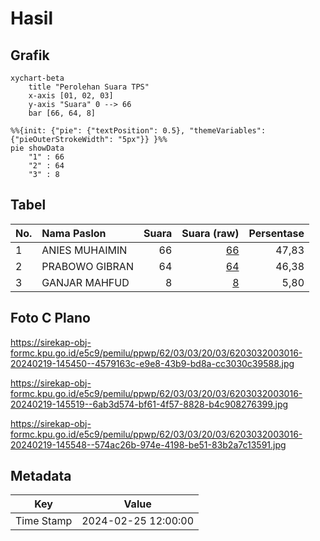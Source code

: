 # Hasil

## Grafik

```mermaid
xychart-beta
    title "Perolehan Suara TPS"
    x-axis [01, 02, 03]
    y-axis "Suara" 0 --> 66
    bar [66, 64, 8]
```

```mermaid
%%{init: {"pie": {"textPosition": 0.5}, "themeVariables": {"pieOuterStrokeWidth": "5px"}} }%%
pie showData
    "1" : 66
    "2" : 64
    "3" : 8
```

## Tabel

| No. | Nama Paslon    | Suara | Suara (raw) | Persentase |
|:--- |:-------------- | -----:| -----------:| ----------:|
| 1   | ANIES MUHAIMIN | 66    | [66][p-1]   | 47,83      |
| 2   | PRABOWO GIBRAN | 64    | [64][p-2]   | 46,38      |
| 3   | GANJAR MAHFUD  | 8     | [8][p-3]    | 5,80       |


[p-1]: https://github.com/gigit-pemilu/pemilu-2024-62-kalimantan-tengah/blob/main/pilpres/hitung-suara/sub/62-kalimantan-tengah/sub/03-kapuas/sub/03-kapuas-timur/sub/2003-anjir-serapat-barat/sub/016-tps/sub/paslon-1.txt
[p-2]: https://github.com/gigit-pemilu/pemilu-2024-62-kalimantan-tengah/blob/main/pilpres/hitung-suara/sub/62-kalimantan-tengah/sub/03-kapuas/sub/03-kapuas-timur/sub/2003-anjir-serapat-barat/sub/016-tps/sub/paslon-2.txt
[p-3]: https://github.com/gigit-pemilu/pemilu-2024-62-kalimantan-tengah/blob/main/pilpres/hitung-suara/sub/62-kalimantan-tengah/sub/03-kapuas/sub/03-kapuas-timur/sub/2003-anjir-serapat-barat/sub/016-tps/sub/paslon-3.txt

## Foto C Plano

https://sirekap-obj-formc.kpu.go.id/e5c9/pemilu/ppwp/62/03/03/20/03/6203032003016-20240219-145450--4579163c-e9e8-43b9-bd8a-cc3030c39588.jpg

https://sirekap-obj-formc.kpu.go.id/e5c9/pemilu/ppwp/62/03/03/20/03/6203032003016-20240219-145519--6ab3d574-bf61-4f57-8828-b4c908276399.jpg

https://sirekap-obj-formc.kpu.go.id/e5c9/pemilu/ppwp/62/03/03/20/03/6203032003016-20240219-145548--574ac26b-974e-4198-be51-83b2a7c13591.jpg


## Metadata

| Key        | Value               |
| ---------- | ------------------- |
| Time Stamp | 2024-02-25 12:00:00 |



